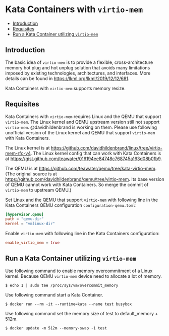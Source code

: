 # Kata Containers with `virtio-mem`

- [Introduction](#introduction)
- [Requisites](#requisites)
- [Run a Kata Container utilizing `virtio-mem`](#run-a-kata-container-utilizing-virtio-mem)

## Introduction

The basic idea of `virtio-mem` is to provide a flexible, cross-architecture memory hot plug and hot unplug solution that avoids many limitations imposed by existing technologies, architectures, and interfaces.
More details can be found in https://lkml.org/lkml/2019/12/12/681.

Kata Containers with `virtio-mem` supports memory resize.

## Requisites

Kata Containers with `virtio-mem` requires Linux and the QEMU that support `virtio-mem`.
The Linux kernel and QEMU upstream version still not support `virtio-mem`.  @davidhildenbrand is working on them.
Please use following unofficial version of the Linux kernel and QEMU that support `virtio-mem` with Kata Containers.

The Linux kernel is at https://github.com/davidhildenbrand/linux/tree/virtio-mem-rfc-v4.
The Linux kernel config that can work with Kata Containers is at https://gist.github.com/teawater/016194ee84748c768745a163d08b0fb9.

The QEMU is at https://github.com/teawater/qemu/tree/kata-virtio-mem. (The original source is at https://github.com/davidhildenbrand/qemu/tree/virtio-mem.  Its base version of QEMU cannot work with Kata Containers.  So merge the commit of `virtio-mem` to upstream QEMU.)

Set Linux and the QEMU that support `virtio-mem` with following line in the Kata Containers QEMU configuration `configuration-qemu.toml`:
```toml
[hypervisor.qemu]
path = "qemu-dir"
kernel = "vmlinux-dir"
```

Enable `virtio-mem` with following line in the Kata Containers configuration:
```toml
enable_virtio_mem = true
```

## Run a Kata Container utilizing `virtio-mem`

Use following command to enable memory overcommitment of a Linux kernel.  Because QEMU `virtio-mem` device need to allocate a lot of memory.
```
$ echo 1 | sudo tee /proc/sys/vm/overcommit_memory
```

Use following command start a Kata Container.
```
$ docker run --rm -it --runtime=kata --name test busybox
```

Use following command set the memory size of test to default_memory + 512m.
```
$ docker update -m 512m --memory-swap -1 test
```

